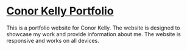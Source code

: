 # [Conor Kelly Portfolio](https://www.ckelly.tech)

This is a portfolio website for Conor Kelly. The website is designed to showcase my work and provide information about me. The website is responsive and works on all devices.
